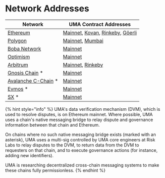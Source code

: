 # Network Addresses

| Network                                           | UMA Contract Addresses                                                                                                                                                                                                                                                                                                                                                               |
| ------------------------------------------------- | ------------------------------------------------------------------------------------------------------------------------------------------------------------------------------------------------------------------------------------------------------------------------------------------------------------------------------------------------------------------------------------ |
| [Ethereum](https://ethereum.org/)                 | [Mainnet](https://github.com/UMAprotocol/protocol/blob/master/packages/core/networks/1.json), [Kovan](https://github.com/UMAprotocol/protocol/blob/master/packages/core/networks/42.json), [Rinkeby](https://github.com/UMAprotocol/protocol/blob/master/packages/core/networks/4.json), [Göerli](https://github.com/UMAprotocol/protocol/blob/master/packages/core/networks/5.json) |
| [Polygon](https://polygon.technology/)            | [Mainnet](https://github.com/UMAprotocol/protocol/blob/master/packages/core/networks/137.json), [Mumbai](https://github.com/UMAprotocol/protocol/blob/master/packages/core/networks/80001.json)                                                                                                                                                                                      |
| [Boba Network](https://boba.network/)             | [Mainnet](https://github.com/UMAprotocol/protocol/blob/master/packages/core/networks/288.json)                                                                                                                                                                                                                                                                                       |
| [Optimism](https://www.optimism.io/)              | [Mainnet](https://github.com/UMAprotocol/protocol/blob/master/packages/core/networks/10.json)                                                                                                                                                                                                                                                                                        |
| [Arbitrum](https://arbitrum.io/)                  | [Mainnet](https://github.com/UMAprotocol/protocol/blob/master/packages/core/networks/42161.json), [Rinkeby](https://github.com/UMAprotocol/protocol/blob/master/packages/core/networks/421611.json)                                                                                                                                                                                  |
| [Gnosis Chain](https://www.gnosischain.com/) \*   | [Mainnet](https://github.com/UMAprotocol/protocol/blob/master/packages/core/networks/100.json)                                                                                                                                                                                                                                                                                       |
| [Avalanche C-Chain](https://www.avax.network/) \* | [Mainnet](https://github.com/UMAprotocol/protocol/blob/master/packages/core/networks/43114.json)                                                                                                                                                                                                                                                                                     |
| [Evmos](https://evmos.org/) \*                    | [Mainnet](https://github.com/UMAprotocol/protocol/blob/master/packages/core/networks/9001.json)                                                                                                                                                                                                                                                                                      |
| [SX](https://sx.technology/) \*                   | [Mainnet](https://github.com/UMAprotocol/protocol/blob/master/packages/core/networks/416.json)                                                                                                                                                                                                                                                                                       |

{% hint style="info" %}
UMA's data verification mechanism (DVM), which is used to resolve disputes, is on Ethereum mainnet. Where possible, UMA uses a chain's native messaging bridge to relay dispute and governance information between that chain and Ethereum.

On chains where no such native messaging bridge exists (marked with an asterisk), UMA uses a multi-sig controlled by UMA core engineers at Risk Labs to relay disputes to the DVM, to return data from the DVM to requesters on that chain, and to execute governance actions (for instance, adding new identifiers).

UMA is researching decentralized cross-chain messaging systems to make these chains fully permissionless.
{% endhint %}
